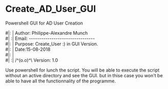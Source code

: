# Create_AD_User_GUI
Powershell GUI for AD User Creation
      
#|: | Author:  Philippe-Alexandre Munch                                       
#| :| Email:   --------------------------------                   
#|: | Purpose: Create_User :)  in GUI Version.                    
#|: |         		Date:15-08-2018                                 
#|: |                                                             
#| :| 	/^(o.o)^\    Version: 1.0           	                    

Use powershell for lunch the script.
You will be able to execute the script without an active directory and see the GUI.
but in thise case you won't be able to have all the functionnality of the programme.


